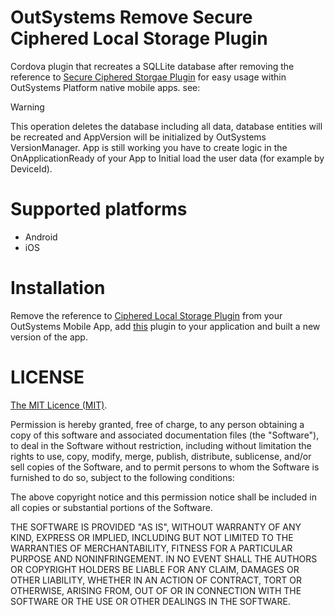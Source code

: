 # OutSystems Remove Secure Ciphered Local Storage Plugin
Cordova plugin that recreates a SQLLite database after removing the reference to [Secure Ciphered Storgae Plugin](https://www.outsystems.com/forge/component-overview/1500/ciphered-local-storage-plugin) for easy usage within OutSystems Platform native mobile apps.
see: 
>[!WARNING]
>This operation deletes the database including all data, database entities will be recreated and AppVersion will be initialized by OutSystems VersionManager. App is still working you have to create logic in the OnApplicationReady of your App to Initial load the user data (for example by DeviceId).

# Supported platforms

- Android
- iOS

# Installation
Remove the reference to [Ciphered Local Storage Plugin](https://www.outsystems.com/forge/component-overview/1500/ciphered-local-storage-plugin) from your OutSystems Mobile App, add [this](https://github.com/centraalregister/cordova-removecipheredls-plugin) plugin to your application and built a new version of the app.

# LICENSE
[The MIT Licence (MIT)](https://opensource.org/license/mit/).

Permission is hereby granted, free of charge, to any person obtaining a copy of this software and associated documentation files (the "Software"), to deal in the Software without restriction, including without limitation the rights to use, copy, modify, merge, publish, distribute, sublicense, and/or sell copies of the Software, and to permit persons to whom the Software is furnished to do so, subject to the following conditions:

The above copyright notice and this permission notice shall be included in all copies or substantial portions of the Software.

THE SOFTWARE IS PROVIDED "AS IS", WITHOUT WARRANTY OF ANY KIND, EXPRESS OR IMPLIED, INCLUDING BUT NOT LIMITED TO THE WARRANTIES OF MERCHANTABILITY, FITNESS FOR A PARTICULAR PURPOSE AND NONINFRINGEMENT. IN NO EVENT SHALL THE AUTHORS OR COPYRIGHT HOLDERS BE LIABLE FOR ANY CLAIM, DAMAGES OR OTHER LIABILITY, WHETHER IN AN ACTION OF CONTRACT, TORT OR OTHERWISE, ARISING FROM, OUT OF OR IN CONNECTION WITH THE SOFTWARE OR THE USE OR OTHER DEALINGS IN THE SOFTWARE.
